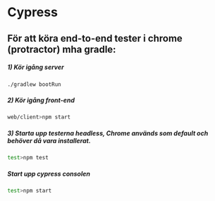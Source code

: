 # Cypress

## För att köra end-to-end tester i chrome (protractor) mha gradle:

##### 1) Kör igång server
```sh
./gradlew bootRun
```

##### 2) Kör igång front-end
```sh
web/client>npm start
```

##### 3) Starta upp testerna headless, Chrome används som default och behöver då vara installerat.
```sh
test>npm test
```


##### Start upp cypress consolen
```sh
test>npm start
```

